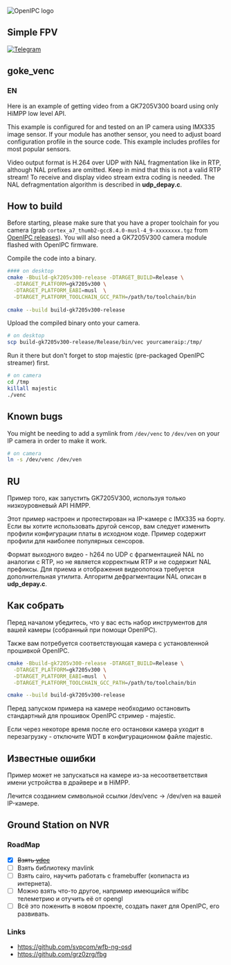 ![OpenIPC logo][logo]

## Simple FPV

[![Telegram](https://openipc.org/images/telegram_button.svg)][telegram_fpv]


[logo]: https://openipc.org/assets/openipc-logo-black.svg

[telegram_fpv]: https://t.me/+BMyMoolVOpkzNWUy




## goke_venc



### EN

Here is an example of getting video from a GK7205V300 board using only HiMPP low level API.

This example is configured for and tested on an IP camera using IMX335 image sensor. 
If your module has another sensor, you need to adjust board configuration profile in the source code. 
This example includes profiles for most popular sensors.

Video output format is H.264 over UDP with NAL fragmentation like in RTP, although NAL prefixes are omitted. 
Keep in mind that this is not a valid RTP stream! 
To receive and display video stream extra coding is needed. 
The NAL defragmentation algorithm is described in **udp_depay.c**.


## How to build

Before starting, please make sure that you have a proper toolchain for you camera (grab `cortex_a7_thumb2-gcc8.4.0-musl-4_9-xxxxxxxx.tgz` from [OpenIPC releases](https://github.com/OpenIPC/firmware/releases/tag/latest)). You will also need a GK7205V300 camera module flashed with OpenIPC firmware.

Compile the code into a binary.

```bash
#### on desktop
cmake -Bbuild-gk7205v300-release -DTARGET_BUILD=Release \
  -DTARGET_PLATFORM=gk7205v300 \
  -DTARGET_PLATFORM_EABI=musl  \
  -DTARGET_PLATFORM_TOOLCHAIN_GCC_PATH=/path/to/toolchain/bin
  
cmake --build build-gk7205v300-release
```
Upload the compiled binary onto your camera.

```bash
# on desktop
scp build-gk7205v300-release/Release/bin/vec yourcameraip:/tmp/
```
Run it there but don't forget to stop majestic (pre-packaged OpenIPC streamer) first.

```sh
# on camera
cd /tmp
killall majestic
./venc
```


## Known bugs

You might be needing to add a symlink from `/dev/venc` to `/dev/ven` on your IP camera in order to make it work.

```sh
# on camera
ln -s /dev/venc /dev/ven
```



## RU

Пример того, как запустить GK7205V300, используя только низкоуровневый API HiMPP.

Этот пример настроен и протестирован на IP-камере с IMX335 на борту. Если вы хотите использовать другой сенсор, вам следует изменить профили конфигурации платы в исходном коде. Пример содержит профили для наиболее популярных сенсоров.

Формат выходного видео - h264 по UDP с фрагментацией NAL по аналогии с RTP, но не является корректным RTP и не содержит NAL префиксы. Для приема и отображения видеопотока требуется дополнительная утилита. Алгоритм дефрагментации NAL описан в **udp_depay.c**.



## Как собрать

Перед началом убедитесь, что у вас есть набор инструментов для вашей камеры (собранный при помощи OpenIPC). 

Также вам потребуется соответствующая камера с установленной прошивкой OpenIPC.

``` bash
cmake -Bbuild-gk7205v300-release -DTARGET_BUILD=Release \
  -DTARGET_PLATFORM=gk7205v300 \
  -DTARGET_PLATFORM_EABI=musl  \
  -DTARGET_PLATFORM_TOOLCHAIN_GCC_PATH=/path/to/toolchain/bin

cmake --build build-gk7205v300-release
```

Перед запуском примера на камере необходимо остановить стандартный для прошивок OpenIPC стример - majestic.

Если через некоторе время после его остановки камера уходит в перезагрузку - отключите WDT в конфигурационном файле majestic.



## Известные ошибки

Пример может не запускаться на камере из-за несоответветствия имени устройства в драйвере и в HiMPP.

Лечится созданием символьной ссылки /dev/venc -> /dev/ven на вашей IP-камере.



## Ground Station on NVR

### RoadMap

- [X] ~~Взять [vdec](https://github.com/OpenIPC/silicon_research)~~
- [ ] Взять библиотеку mavlink
- [ ] Взять cairo, научить работать с framebuffer (копипаста из интернета). 
- [ ] Можно взять что-то другое, например имеющийся wifibc телеметрию и отучить её от opengl
- [ ] Всё это поженить в новом проекте, создать пакет для OpenIPC, его развивать.

### Links

* https://github.com/svpcom/wfb-ng-osd
* https://github.com/grz0zrg/fbg
